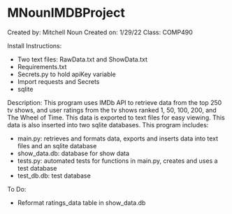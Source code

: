 # MNounIMDBProject
Created by: Mitchell Noun
Created on: 1/29/22
Class: COMP490

Install Instructions:
  - Two text files: RawData.txt and ShowData.txt
  - Requirements.txt
  - Secrets.py to hold apiKey variable
  - Import requests and Secrets
  - sqlite

Description:
  This program uses IMDb API to retrieve data from the top 250 tv shows, and user ratings from the tv shows ranked 1, 50, 100, 200, and The Wheel of Time. This data is exported to text files for easy viewing. This data is also inserted into two sqlite databases. This program includes:
   - main.py: retrieves and formats data, exports and inserts data into text files and an sqlite database
   - show_data.db: database for show data
   - tests.py: automated tests for functions in main.py, creates and uses a test database
   - test_db.db: test database

To Do:
  - Reformat ratings_data table in show_data.db
